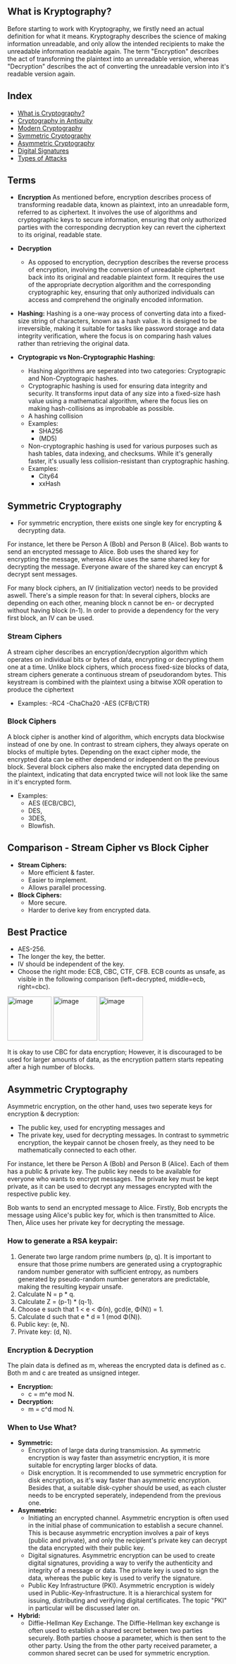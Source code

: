 
## What is Kryptography?

Before starting to work with Kryptography, we firstly need an actual definition for what it means.
Kryptography describes the science of making information unreadable, and only allow the intended recipients to make the unreadable information readable again.
The term "Encryption" describes the act of transforming the plaintext into an unreadable version, whereas "Decryption" describes the act of converting the unreadable version into it's readable version again.

## Index

- [What is Cryptography?](#what-is-cryptography)
- [Cryptography in Antiquity](#cryptography-in-antiquity)
- [Modern Cryptography](#modern-cryptography)
- [Symmetric Cryptography](#symmetric-cryptography)
- [Asymmetric Cryptography](#asymmetric-cryptography)
- [Digital Signatures](#digital-signatures)
- [Types of Attacks](#types-of-attacks)

## Terms

- **Encryption**
  As mentioned before, encryption describes process of transforming readable data, known as plaintext, into an unreadable form, referred to as ciphertext. It involves the use of algorithms and cryptographic keys to secure information, ensuring that only authorized parties with the corresponding decryption key can revert the ciphertext to its original, readable state.
- **Decryption**
  - As opposed to encryption, decryption describes the reverse process of encryption, involving the conversion of unreadable ciphertext back into its original and readable plaintext form. It requires the use of the appropriate decryption algorithm and the corresponding cryptographic key, ensuring that only authorized individuals can access and comprehend the originally encoded information.

- **Hashing:**
Hashing is a one-way process of converting data into a fixed-size string of characters, known as a hash value. It is designed to be irreversible, making it suitable for tasks like password storage and data integrity verification, where the focus is on comparing hash values rather than retrieving the original data.
- **Cryptograpic vs Non-Cryptographic Hashing:**
  - Hashing algorithms are seperated into two categories: Cryptograpic and Non-Cryptograpic hashes.
  - Cryptographic hashing is used for ensuring data integrity and security. It transforms input data of any size into a fixed-size hash value using a mathematical algorithm, where the focus lies on making hash-collisions as improbable as possible.
  - A hashing collision 
  - Examples:
    - SHA256
    - (MD5)
  - Non-cryptographic hashing is used for various purposes such as hash tables, data indexing, and checksums. While it's generally faster, it's usually less collision-resistant than cryptographic hashing.
  - Examples:
    - City64
    - xxHash

## Symmetric Cryptography

- For symmetric encryption, there exists one single key for encrypting & decrypting data.

For instance, let there be Person A (Bob) and Person B (Alice).
Bob wants to send an encrypted message to Alice.
Bob uses the shared key for encrypting the message, whereas Alice uses the same shared key for decrypting the message.
Everyone aware of the shared key can encrypt & decrypt sent messages.

For many block ciphers, an IV (initialization vector) needs to be provided aswell. There's a simple reason for that:
In several ciphers, blocks are depending on each other, meaning block n cannot be en- or decrypted without having block (n-1).
In order to provide a dependency for the very first block, an IV can be used.

### Stream Ciphers

A stream cipher describes an encryption/decryption algorithm which operates on individual bits or bytes of data, encrypting or decrypting them one at a time.
Unlike block ciphers, which process fixed-size blocks of data, stream ciphers generate a continuous stream of pseudorandom bytes.
This keystream is combined with the plaintext using a bitwise XOR operation to produce the ciphertext

- Examples:
    -RC4
    -ChaCha20
    -AES (CFB/CTR)

### Block Ciphers

A block cipher is another kind of algorithm, which encrypts data blockwise instead of one by one. In contrast to stream ciphers, they always operate on blocks of multiple bytes.
Depending on the exact cipher mode, the encrypted data can be either dependend or independent on the previous block. Several block ciphers also make the encrypted data depending on the plaintext,
indicating that data encrypted twice will not look like the same in it's encrypted form.

- Examples:
    - AES (ECB/CBC),
    - DES,
    - 3DES,
    - Blowfish.

## Comparison - Stream Cipher vs Block Cipher

- **Stream Ciphers:**
  - More efficient & faster.
  - Easier to implement.
  - Allows parallel processing.
- **Block Ciphers:**
  - More secure.
  - Harder to derive key from encrypted data.

## Best Practice

- AES-256.
- The longer the key, the better.
- IV should be independent of the key.
- Choose the right mode: ECB, CBC, CTF, CFB.
ECB counts as unsafe, as visible in the following comparison (left=decrypted, middle=ecb, right=cbc).

<img src="https://upload.wikimedia.org/wikipedia/commons/thumb/3/35/Tux.svg/303px-Tux.svg.png" alt="image" width="100" height="auto"/>
<img src="https://upload.wikimedia.org/wikipedia/commons/c/c0/Tux_ECB.png" alt="image" width="100" height="auto"/>
<img src="https://upload.wikimedia.org/wikipedia/commons/5/58/Tux_secure.png" alt="image" width="100" height="auto"/>

It is okay to use CBC for data encryption; However, it is discouraged to be used for larger amounts of data, as the encryption pattern starts repeating after a high number of blocks. 

## Asymmetric Cryptography

Asymmetric encryption, on the other hand, uses two seperate keys for encryption & decryption:
- The public key, used for encrypting messages and
- The private key, used for decrypting messages.
In contrast to symmetric encryption, the keypair cannot be chosen freely, as they need to be mathematically connected to each other.

For instance, let there be Person A (Bob) and Person B (Alice). Each of them has a public & private key.
The public key needs to be available for everyone who wants to encrypt messages.
The private key must be kept private, as it can be used to decrypt any messages encrypted with the respective public key.

Bob wants to send an encrypted message to Alice.
Firstly, Bob encrypts the message using Alice's public key for, which is then transmitted to Alice.
Then, Alice uses her private key for decrypting the message.

### How to generate a RSA keypair:

1. Generate two large random prime numbers (p, q).
It is important to ensure that those prime numbers are generated using a cryptographic random number generator with sufficient entropy,
as numbers generated by pseudo-random number generators are predictable, making the resulting keypair unsafe.
2. Calculate N = p * q.
3. Calculate Z = (p-1) * (q-1).
4. Choose e such that 1 < e < Φ(n), gcd(e, Φ(N)) = 1.
5. Calculate d such that e * d ≡ 1 (mod Φ(N)).
6. Public key: (e, N).
7. Private key: (d, N).

### Encryption & Decryption

The plain data is defined as m, whereas the encrypted data is defined as c.
Both m and c are treated as unsigned integer.

- **Encryption:**
  - c = m^e mod N.
- **Decryption:**
  - m = c^d mod N.

### When to Use What?

- **Symmetric:**
  - Encryption of large data during transmission.
  As symmetric encryption is way faster than assymetric encryption, it is more suitable for encrypting larger blocks of data. 
  - Disk encryption.
  It is recommended to use symmetric encryption for disk encryption, as it's way faster than asymmetric encryption.
  Besides that, a suitable disk-cypher should be used, as each cluster needs to be encrypted seperately, independend from the previous one.
- **Asymmetric:**
  - Initiating an encrypted channel.
  Asymmetric encryption is often used in the initial phase of communication to establish a secure channel.
  This is because asymmetric encryption involves a pair of keys (public and private), and only the recipient's private key can decrypt the data encrypted with their public key.
  - Digital signatures.
  Asymmetric encryption can be used to create digital signatures, providing a way to verify the authenticity and integrity of a message or data.
  The private key is used to sign the data, whereas the public key is used to verify the signature.
  - Public Key Infrastructure (PKI).
  Asymmetric encryption is widely used in Public-Key-Infrastructure.
  It is a hierarchical system for issuing, distributing and verifying digital certificates.
  The topic "PKI" in particular will be discussed later on.
- **Hybrid:**
  - Diffie-Hellman Key Exchange.
  The Diffie-Hellman key exchange is often used to establish a shared secret between two parties securely.
  Both parties choose a parameter, which is then sent to the other party. 
  Using the from the other party received parameter, a common shared secret can be used for symmetric encryption.
